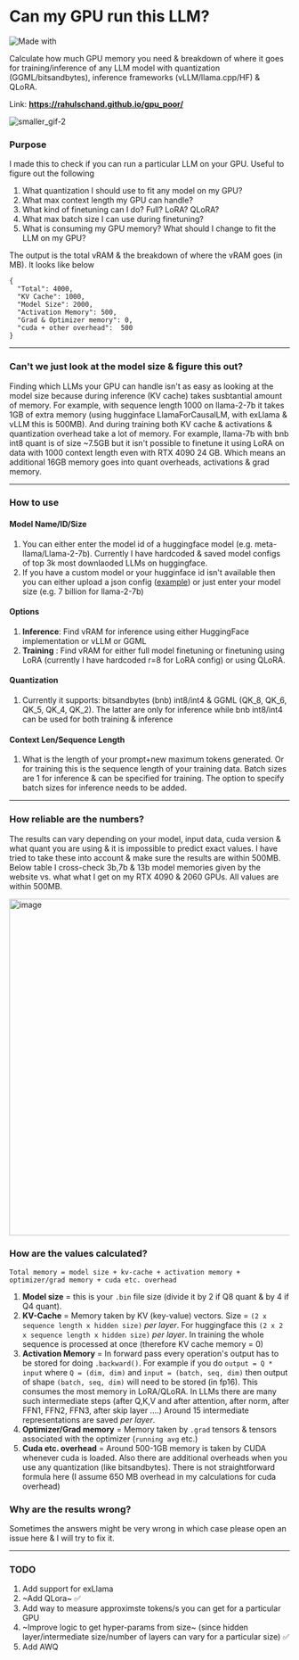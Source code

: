 # Can my GPU run this LLM?

![Made with](https://img.shields.io/badge/logo-javascript-blue?logo=javascript)

Calculate how much GPU memory you need &amp; breakdown of where it goes for training/inference of any LLM model with quantization (GGML/bitsandbytes), inference frameworks (vLLM/llama.cpp/HF) & QLoRA. 

Link: **https://rahulschand.github.io/gpu_poor/**




![smaller_gif-2](https://github.com/RahulSChand/gpu_poor/assets/16897807/980047e9-cf89-4764-8576-aaf842ea83d1)





### Purpose

I made this to check if you can run a particular LLM on your GPU. Useful to figure out the following
1. What quantization I should use to fit any model on my GPU?
2. What max context length my GPU can handle?
3. What kind of finetuning can I do? Full? LoRA? QLoRA?
4. What max batch size I can use during finetuning?
5. What is consuming my GPU memory? What should I change to fit the LLM on my GPU?

The output is the total vRAM & the breakdown of where the vRAM goes (in MB). It looks like below

```     
{
  "Total": 4000,
  "KV Cache": 1000,
  "Model Size": 2000,
  "Activation Memory": 500,
  "Grad & Optimizer memory": 0,
  "cuda + other overhead":  500
}
```

---

### Can't we just look at the model size & figure this out?

Finding which LLMs your GPU can handle isn't as easy as looking at the model size because during inference (KV cache) takes susbtantial amount of memory. For example, with sequence length 1000 on llama-2-7b it takes 1GB of extra memory (using hugginface LlamaForCausalLM, with exLlama & vLLM this is 500MB). And during training both KV cache & activations & quantization overhead take a lot of memory. For example, llama-7b with bnb int8 quant is of size ~7.5GB but it isn't possible to finetune it using LoRA on data with 1000 context length even with RTX 4090 24 GB. Which means an additional 16GB memory goes into quant overheads, activations & grad memory.

---

### How to use

#### Model Name/ID/Size

1. You can either enter the model id of a huggingface model (e.g. meta-llama/Llama-2-7b). Currently I have hardcoded & saved model configs of top 3k most downlaoded LLMs on huggingface.
2. If you have a custom model or your hugginface id isn't available then you can either upload a json config ([example]( https://huggingface.co/codellama/CodeLlama-7b-hf/blob/main/config.json)) or just enter your model size (e.g. 7 billion for llama-2-7b)

#### Options
1. **Inference**: Find vRAM for inference using either HuggingFace implementation or vLLM or GGML
2. **Training** : Find vRAM for either full model finetuning or finetuning using LoRA (currently I have hardcoded r=8 for LoRA config) or using QLoRA.

#### Quantization
1. Currently it supports: bitsandbytes (bnb) int8/int4 & GGML (QK_8, QK_6, QK_5, QK_4, QK_2). The latter are only for inference while bnb int8/int4 can be used for both training & inference

#### Context Len/Sequence Length
1. What is the length of your prompt+new maximum tokens generated. Or for training this is the sequence length of your training data. Batch sizes are 1 for inference & can be specified for training. The option to specify batch sizes for inference needs to be added.


---

### How reliable are the numbers?
The results can vary depending on your model, input data, cuda version & what quant you are using & it is impossible to predict exact values. I have tried to take these into account & make sure the results are within 500MB. Below table I cross-check 3b,7b & 13b model memories given by the website vs. what what I get on my RTX 4090 & 2060 GPUs. All values are within 500MB. 

<img width="604" alt="image" src="https://github.com/RahulSChand/gpu_poor/assets/16897807/3d49a422-f174-4537-b5fa-42adc4b15a89">


### How are the values calculated? 

`Total memory = model size + kv-cache + activation memory + optimizer/grad memory + cuda etc. overhead`
1. **Model size** = this is your `.bin` file size (divide it by 2 if Q8 quant & by 4 if Q4 quant).
2. **KV-Cache** = Memory taken by KV (key-value) vectors. Size =  `(2 x sequence length x hidden size)` _per layer_. For huggingface this `(2 x 2 x sequence length x hidden size)` _per layer_. In training the whole sequence is processed at once (therefore KV cache memory = 0)
3. **Activation Memory** = In forward pass every operation's output has to be stored for doing `.backward()`. For example if you do `output = Q * input` where `Q = (dim, dim)` and `input = (batch, seq, dim)` then output of shape `(batch, seq, dim)` will need to be stored (in fp16). This consumes the most memory in LoRA/QLoRA. In LLMs there are many such intermediate steps (after Q,K,V and after attention, after norm, after FFN1, FFN2, FFN3, after skip layer ....) Around 15 intermediate representations are saved _per layer_. 
4. **Optimizer/Grad memory** = Memory taken by `.grad` tensors & tensors associated with the optimizer (`running avg` etc.)
5. **Cuda etc. overhead** = Around 500-1GB memory is taken by CUDA whenever cuda is loaded. Also there are additional overheads when you use any quantization (like bitsandbytes). There is not straightforward formula here (I assume 650 MB overhead in my calculations for cuda overhead)


### Why are the results wrong?
Sometimes the answers might be very wrong in which case please open an issue here & I will try to fix it.

---

### TODO
1. Add support for exLlama
2. ~Add QLora~ ✅
3. Add way to measure approximste tokens/s you can get for a particular GPU
4. ~Improve logic to get hyper-params from size~ (since hidden layer/intermediate size/number of layers can vary for a particular size) ✅
5. Add AWQ
